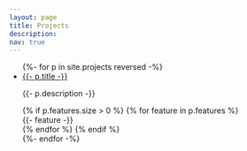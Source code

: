 ```yaml
---
layout: page
title: Projects
description: 
nav: true
---
```


<ul class="post-list">
{%- for p in site.projects reversed -%}
  <li>
    <div class="project">
      <div class="project__title">
        <a href="{{- p.url | prepend: site.baseurl -}}" target="_blank" class="arrow-link">{{- p.title -}}</a>
      </div>
      <p>
        {{- p.description -}}
      </p>
      {% if p.features.size > 0 %}
        {% for feature in p.features %}
          <div class="features">
            {{- feature -}}
          </div>
        {% endfor %}
      {% endif %}
    </div>
  </li>
{%- endfor -%}
